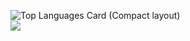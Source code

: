 ![Top Languages Card (Compact layout)](https://github-readme-stats.vercel.app/api/top-langs/?username=SuuCH&layout=compact)  
![](https://komarev.com/ghpvc/?username=SuuCH&color=green)
<!--
**SuuCH/SuuCH** is a ✨ _special_ ✨ repository because its `README.md` (this file) appears on your GitHub profile.

Here are some ideas to get you started:

- 🔭 I’m currently working on ...
- 🌱 I’m currently learning ...
- 👯 I’m looking to collaborate on ...
- 🤔 I’m looking for help with ...
- 💬 Ask me about ...
- 📫 How to reach me: ...
- 😄 Pronouns: ...
- ⚡ Fun fact: ...
-->
